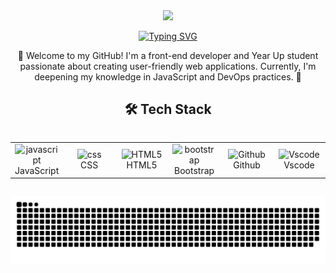 <div id="header" align="center">
  <img src="https://media.giphy.com/media/M9gbBd9nbDrOTu1Mqx/giphy.gif" width="100"/>


[![Typing SVG](https://readme-typing-svg.demolab.com?font=Chakra+Petch&weight=700&size=25&duration=4972&pause=1000&color=0A0F70&center=true&multiline=true&random=false&width=435&lines=Hello+there!+I'm+Aung+Aung)](https://git.io/typing-svg)


🌟 Welcome to my GitHub! I'm a front-end developer and Year Up student passionate about creating user-friendly web applications. Currently, I'm deepening my knowledge in JavaScript and DevOps practices. 🚀

## 🛠️ Tech Stack

<div style="display: flex; align-items: flex-start; align: center">
<table align="center">
    <td align="center" width="70">
        <img src="https://skillicons.dev/icons?i=javascript" width="65" height="45" alt="javascript" /> 
      JavaScript
    </td>
    <td align="center" width="70">
        <img src="https://skillicons.dev/icons?i=css" width="65" height="45" alt="css" />
      CSS
    </td>
    </td>
     <td align="center"  width="70">
        <img src="https://skillicons.dev/icons?i=html" width="65" height="45"alt="HTML5" />
       HTML5
    </td>
     <td align="center"  width="70">
        <img src="https://skillicons.dev/icons?i=bootstrap" width="65" height="45" alt="bootstrap" />
       Bootstrap
    </td>
      <td align="center" width="70">
       <img src="https://skillicons.dev/icons?i=github" width="65" height="45" alt="Github" />
        Github
      <td align="center" width="70">
       <img src="https://skillicons.dev/icons?i=vscode" width="65" height="45" alt="Vscode" />
        Vscode
    </td>
  </tr>
</table>
</div>

![GitHub Contribution Snake](https://raw.githubusercontent.com/Platane/snk/output/github-contribution-grid-snake.svg)

</div>



